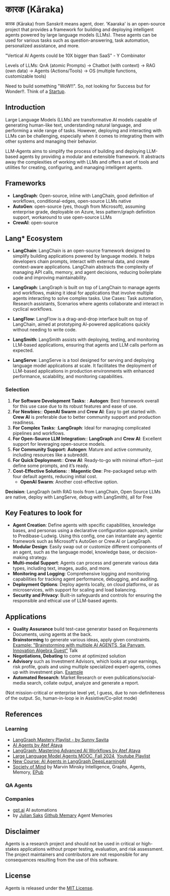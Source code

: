 #   कारक (Kāraka)

कारक (Kāraka) from Sanskrit means agent, doer. 'Kaaraka' is an open-source project that provides a framework for building and deploying intelligent agents powered by large language models (LLMs). These agents can be used for various tasks such as question-answering, task automation, personalized assistance, and more.

"Vertical AI Agents could be 10X bigger than SaaS" - Y Combinator

Levels of LLMs: QnA (atomic Prompts) -> Chatbot (with context) -> RAG (own data) -> Agents (Actions/Tools) -> OS (multiple functions, customizable tools)

Need to build something "WoW!!". So, not looking for Success but for Wonder!!. Think of a [Startup](./Startup.md).

## Introduction

Large Language Models (LLMs) are transformative AI models capable of generating human-like text, understanding natural language, and performing a wide range of tasks. However, deploying and interacting with LLMs can be challenging, especially when it comes to integrating them with other systems and managing their behavior.

LLM-Agents aims to simplify the process of building and deploying LLM-based agents by providing a modular and extensible framework. It abstracts away the complexities of working with LLMs and offers a set of tools and utilities for creating, configuring, and managing intelligent agents.

## Frameworks
- **LangGraph**: Open-source, inline with LangChain, good definition of workflows, conditional-edges, open-source LLMs native
- **AutoGen**: open-source (yes, though from Microsoft), assuming enterprise grade, deployable on Azure, less pattern/graph definition support, workaround to use open-source LLMs
- **CrewAI**: open-source


## Lang* Ecosystem
- **LangChain**: LangChain is an open-source framework designed to simplify building applications powered by language models. It helps developers chain prompts, interact with external data, and create context-aware applications. LangChain abstracts the complexity of managing API calls, memory, and agent decisions, reducing boilerplate code and improving maintainability.

- **LangGraph**: LangGraph is built on top of LangChain to manage agents and workflows, making it ideal for applications that involve multiple agents interacting to solve complex tasks. Use Cases: Task automation, Research assistants, Scenarios where agents collaborate and interact in cyclical workflows.

- **LangFlow**: LangFlow is a drag-and-drop interface built on top of LangChain, aimed at prototyping AI-powered applications quickly without needing to write code.

- **LangSmith**: LangSmith assists with deploying, testing, and monitoring LLM-based applications, ensuring that agents and LLM calls perform as expected.

- **LangServe**: LangServe is a tool designed for serving and deploying language model applications at scale. It facilitates the deployment of LLM-based applications in production environments with enhanced performance, scalability, and monitoring capabilities.

### Selection

1. **For Software Development Tasks:** : **Autogen**: Best framework overall for this use case due to its robust features and ease of use.
2. **For Newbies:**: **OpenAI Swarm** and **Crew AI**: Easy to get started with.  **Crew AI** is preferable due to better community support and production readiness.
3. **For Complex Tasks:** :**LangGraph**: Ideal for managing complicated pipelines and workflows.
4. **For Open-Source LLM Integration:**: **LangGraph** and **Crew AI**: Excellent support for leveraging open-source models.
5. **For Community Support:**  **Autogen**: Mature and active community, including resources like a subreddit.
6. **For Quick Deployment:**: **Crew AI**: Ready-to-go with minimal effort—just define some prompts, and it’s ready.
7. **Cost-Effective Solutions:** : **Magentic One**: Pre-packaged setup with four default agents, reducing initial cost.  
   - **OpenAI Swarm**: Another cost-effective option.

**Decision**: LangGraph (with RAG tools from LangChain, Open Source LLMs are native, deploy with LangServe, debug with LangSmith), all for Free

## Key Features to look for
- **Agent Creation**: Define agents with specific capabilities, knowledge bases, and personas using a declarative configuration approach, similar to Predibase-Ludwig. Using this config, one can instantiate any agentic framework such as Microsoft's AutoGen or Crew.AI or LangGraph.
- **Modular Design**: Easily swap out or customize different components of an agent, such as the language model, knowledge base, or decision-making strategy.
- **Multi-modal Support**: Agents can process and generate various data types, including text, images, audio, and more.
- **Monitoring and Logging**: Comprehensive logging and monitoring capabilities for tracking agent performance, debugging, and auditing.
- **Deployment Options**: Deploy agents locally, on cloud platforms, or as microservices, with support for scaling and load balancing.
- **Security and Privacy**: Built-in safeguards and controls for ensuring the responsible and ethical use of LLM-based agents.

## Applications
- **Quality Assurance** build test-case generator based on Requirements Documents, using agents at the back.
- **Brainstorming** to generate various ideas, apply given constraints. [Example: "Brainstorming with multiple AI AGENTS, Sai Panyam, Innovation Algebra Guest"](https://www.youtube.com/watch?v=82UDm2yVe3Q) Talk
- **Negotiations, Debating** to come at optimized solution
- **Advisory** such as Investment Advisors, which looks at your earnings, risk profile, goals and using multiple specialized expert-agents, comes up with investment plan. [Example](https://github.com/wtlow003/investment-advisor-gpt)
- **Automated Research**: Market Research or even publications/social-media search, collate output, analyze and generate a report.


(Not mission-critical or enterprise level yet, I guess, due to non-definiteness of the output. So, human-in-loop ie in Assistive/Co-pilot mode)


## References

### Learning
- [LangGraph Mastery Playlist - by Sunny Savita](https://www.youtube.com/playlist?list=PLQxDHpeGU14AJ4sBRWLBqjMthxrLXJmgF)
- [AI Agents by Atef Ataya](https://www.youtube.com/playlist?list=PLQog6EfhK_pIVm6A6f-CyZwvZAy5sKmwe)
- [LangGraph: Mastering Advanced AI Workflows by Atef Ataya](https://www.youtube.com/playlist?list=PLQog6EfhK_pJ7I4bLBobe7Yikp5fQfEXU)
- [Large Language Model Agents MOOC, Fall 2024](https://llmagents-learning.org/f24), [Youtube Playlist](https://www.youtube.com/playlist?list=PLS01nW3RtgopsNLeM936V4TNSsvvVglLc)
- [New Course: AI Agents in LangGraph DeepLearningAI](https://www.youtube.com/watch?app=desktop&v=EqEXTGot2xs)
- [Society of Mind](https://en.wikipedia.org/wiki/Society_of_Mind) by Marvin Minsky Intelligence, Graphs, Agents, Memory, [EPub](http://aurellem.org/society-of-mind/)

### QA Agents
<TBD Anjali>

### Companies
- [gpt.ai](https://www.gpt.ai/) AI automations
- [](https://finetune.dev/) by [Julian Saks](https://www.linkedin.com/in/juliansaks/) [Github Memary](https://github.com/kingjulio8238/Memary)  Agent Memories

## Disclaimer

Agents is a research project and should not be used in critical or high-stakes applications without proper testing, evaluation, and risk assessment. The project maintainers and contributors are not responsible for any consequences resulting from the use of this software.

## License

Agents is released under the [MIT License](LICENSE).
